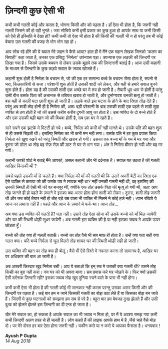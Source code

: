 # ज़िन्दगी कुछ ऐसी भी

कभी कभी गलती कोई और करता है, भोगना किसी और को पड़ता है। हाँ ऐसा भी होता है, कि जरुरी नही गलती जिसने की हो वही भुगते। जरा सोचिये कभी इसी प्रकार का कुछ हुआ हो आपके साथ या कभी किसी को ऐसे ही इस्थिति मे देखा हो? कभी कभी तो ऐसा भी होता है की किसी की गलती भी न हो परंतु तब भी कोई बेचारा उस गलती की वजह से भोग भोग रहा हो।

आप सोच रहे होंगे की ये ख्याल मेरे ज़हन मे कैसे आया? हाल ही मे मैंने एक महान लेखक जिनको 'कलम का सिपाही' कहा जाता है, उनका एक प्रसिद्ध 'निर्मला' उपंन्यास पड़ा। उपन्यास एक लड़की की ज़िन्दगी पर लिखा गया है। जिसमे उसके बचपन से लेकर उसके बुढ़ापे तक की ज़िन्दगानी बताई है। आज उसी कहानी के माध्यम से ज़िन्दगी के कुछ कड़वे सवाल के जवाब खोजते हैं।

कहानी शुरू होती है निर्मला के बचपन से, जो की एक हर सामान्य बच्चे के बचपन जैसा होता है, सपनो से भरा, किलकारियों से सजा। परेशानी शुरू होती है उसकी शादी को लेकर, और यही से हमारे सवाल बुनने शुरू होते हैं। होता यह है की उसकी शादी एक अच्छे घर मे तय हो जाती है। तैयारी धूम धाम से होती है परंतु उसी बीच उसके पिता की अचानक से तबियत ख़राब हो जाती है, और दुर्भाग्यवश उनकी म्रत्यु हो जाती है। 
बस यही से काली घटा छानी शुरू हो जाती है। लड़के वाले इस घटना के होने के बाद रिश्ता तोड़ देते हैं। परंतु अब शादी तोह होनी ही है निर्मला की, अताः बड़ी परेशानी के बाद उसकी शादी एक पहले से शादी शुदा व्यक्ति से तय होती है जो की उससे करीब करीब दुगनी आयु का होता है। उस व्यक्ति के दो बच्चे होते है और एक उसकी बड़ी बहन जो की विधवा होती है, सब एक घर मे रहते हैं। 

सारे सपने एक झटके मे मिटटी हो गये। बच्चे, निर्मला को कभी माँ नही मानते थे। उसके पति की बहन शुरू से ही उससे चिढ़ती थी। इसलिए निर्मला का भी कभी मन नही लगा। उसके पति ने हर कुछ प्रयास किया निर्मला को खुश रखने को परंतु स्थिती और ख़राब हो गयी। उसका एक बच्चा माँ के गम मे मर गया और दूसरा जो छोटा था तोह वह रोज़ रोज़ की डाट से घर से भाग गया। अंत मे निर्मला बीमार हो गयी और वह मर गयी।

कहानी काफी शोर्ट मे बताई मैंने आपको, असल कहानी और भी दर्दनाक है। सवाल यह उठता है की गलती आखिर किसकी थी ?

सबसे पहले उसकी माँ से चलते हैं। क्या निर्मला की माँ की गलती थी कि उसने अपनी बेटी का रिश्ता एक ऐसे व्यक्ति से कराया जो की उसके उम्र मे लायक नही था? 
नहीं उनकी गलती नही थी, वह इसलिए की उनकी स्थिती ही ऐसी थी की वह मजबूर थीं, क्योंकि एक तोह उसके पिता की मृत्यू हो गयी थी, अताः आप तोह जानते ही हो पहले के ज़माने मे इसका क्या असर होता होंगा शादी को लेकर। दूसरा, शादी तोह जरूरी थी और जब कोई तैयार नही हो तोह बड़े उम्र वाला भी व्यक्ति भी मिलने मे कोई हर्ज़ नही। ध्यान रखिये ये आज का ज़माना नही है। पहले और आज के ज़माने मे फर्क था। आज तोह...

अब क्या उस व्यक्ति की गलती है? पता नही। उसने तोह ऐसा सोचा की उसके बच्चो को माँ मिल जायेगी और घर की स्थिती थोड़ी सुधर जायेगी। अब गलती इस व्यक्ति की है या नही इसका जवाब मे आपके ऊपर छोड़ता हूँ।

बच्चो की तोह क्या ही गलती बताऊँ। बच्चो का तोह वैसे भी सब माफ़ ही होता है। उन्हें क्या पता सही क्या गलत क्या। यदि बच्चे निर्मला से घुल मिलते तोह शायद घर की स्थिती थोड़ी सही हो जाती।

उस व्यक्ति की बहन का तोह क्या ही बोलूं। वैसे भी ऐसे रिश्ते मे नफरत करना तो सामानय है, आखिर घर पर  अधिकार की बात आ जाती है। 

अब आखरी किरदार खुद निर्मला बची। आप ये बताओ कि इन् सब मे उसकी क्या गलती थी? उसने तोह किसी का बुरा नही करा। नय घर को भी अपना माना। सब प्रयास करे घर जोड़ने के। फिर क्यों उसकी ऐसी दर्दनाक ज़िन्दगी रही? इसका जवाब तोह खुद दुनिया रचने वाले के पास भी नही होगा।

कभी कभी ऐसा भी होता है की गलती कोई भी जानकार नही करता परन्तु उसका असर किसी और की ज़िन्दगी पर पड़ता है। कई बार हम न जाने किसकी गलती का बोझ उठा लेते हैं या किसका बोझ बन जाते हैं। जिंदगी मे कुछ घटनाओं को समझना हम सब से परे है। बहुत बार हम बेवजह दुःख झेलते हैं और उसी दुःख को झेलते झेलते इस ज़िन्दगी का दी एन्ड हो जाता है। 

खैर मेरे सवाल का, हो सकता है आपके सवाल का भी जवाब न मिला हो, पर मैं ये अवश्य समझ गया कभी कभी ज़िन्दगी अलग तरह से ही चलती है। लोग कहते हैं की लाइफ आपके हाथ मे है ,जैसे चाहे वैसे मोड़ दो। पर मेरे दोस्त हर बार ऐसा होना जरुरी नही। यकीन करो या न करो ये आपका फैसला है। 
धनयवाद !

**Ayush P Gupta**  
_14 Aug 2018_